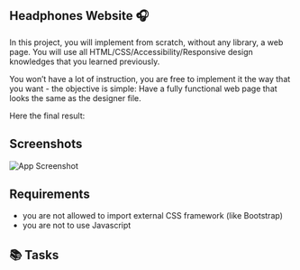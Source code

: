 ## Headphones Website 🎧

In this project, you will implement from scratch, without any library, a web page. You will use all HTML/CSS/Accessibility/Responsive design knowledges that you learned previously.

You won’t have a lot of instruction, you are free to implement it the way that you want - the objective is simple: Have a fully functional web page that looks the same as the designer file.

Here the final result:


## Screenshots

![App Screenshot]('./screenshots/concept.jpg')

## Requirements
- you are not allowed to import external CSS framework (like Bootstrap)
- you are not to use Javascript
## 📚 Tasks
